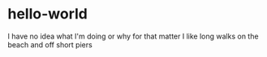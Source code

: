 # hello-world
I have no idea what I'm doing or why for that matter
I like long walks on the beach and off short piers

